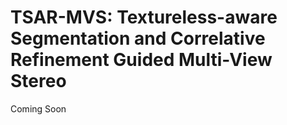 # TSAR-MVS: Textureless-aware Segmentation and Correlative Refinement Guided Multi-View Stereo

Coming Soon
